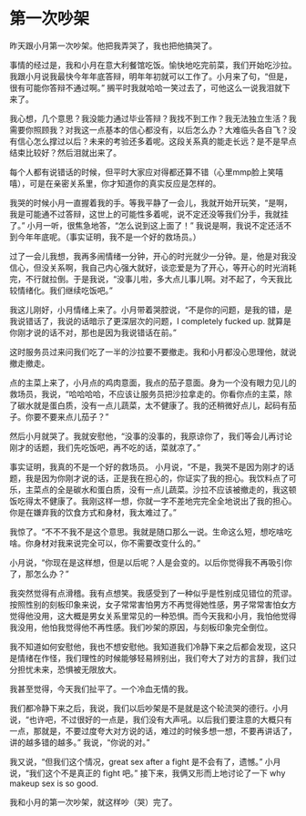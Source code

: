 # 第一次吵架


昨天跟小月第一次吵架。他把我弄哭了，我也把他搞哭了。

事情的经过是，我和小月在意大利餐馆吃饭。愉快地吃完前菜，我们开始吃沙拉。我跟小月说我最快今年年底答辩，明年年初就可以工作了。小月来了句，“但是，很有可能你答辩不通过啊。” 搁平时我就哈哈一笑过去了，可他这么一说我泪就下来了。

我心想，几个意思？我没能力通过毕业答辩？我找不到工作？我无法独立生活？我需要你照顾我？对我这一点基本的信心都没有，以后怎么办？大难临头各自飞？没有信心怎么撑过以后？未来的考验还多着呢。这段关系真的能走长远？是不是早点结束比较好？然后泪就出来了。

每个人都有说错话的时候，但平时大家应对得都还算不错（心里mmp脸上笑嘻嘻），可是在亲密关系里，你才知道你的真实反应是怎样的。

我哭的时候小月一直握着我的手。等我平静了一会儿，我就开始开玩笑，“是啊，我是可能通不过答辩，这世上的可能性多着呢，说不定还没等我们分手，我就挂了。” 小月一听，很焦急地答，“怎么说到这上面了！” 我说是啊，我说不定还活不到今年年底呢。（事实证明，我不是一个好的救场员。）

过了一会儿我想，我再多闹情绪一分钟，开心的时光就少一分钟。是，他是对我没信心，但没关系啊，我自己内心强大就好，谈恋爱是为了开心，等开心的时光消耗完，不行就拉倒。于是我说，“没事儿啦，多大点儿事儿啊。对不起了，今天我比较情绪化。我们继续吃饭吧。”

我这儿刚好，小月情绪上来了。小月带着哭腔说，“不是你的问题，是我的错，是我说错话了，我说的话暗示了更深层次的问题，I completely fucked up. 就算是你刚才说的话不对，那也是因为我说错话在前。”

这时服务员过来问我们吃了一半的沙拉要不要撤走。我和小月都没心思理他，就说撤走撤走。

点的主菜上来了，小月点的鸡肉意面，我点的茄子意面。身为一个没有眼力见儿的救场员，我说，“哈哈哈哈，不应该让服务员把沙拉拿走的。你看你点的主菜，除了碳水就是蛋白质，没有一点儿蔬菜，太不健康了。我的还稍微好点儿，起码有茄子。你要不要来点儿茄子？”

然后小月就哭了。我就安慰他，“没事的没事的，我原谅你了，我们等会儿再讨论刚才的话题，我们先吃饭吧，再不吃的话，菜就凉了。”

事实证明，我真的不是一个好的救场员。 小月说，“不是，我哭不是因为刚才的话题，我是因为你刚才说的话，正是我在担心的，你证实了我的担心。我饮料点了可乐，主菜点的全是碳水和蛋白质，没有一点儿蔬菜。沙拉不应该被撤走的，我这顿饭吃得太不健康了。我刚这样一想，你就一字不差地完完全全地说出了我的担心。你是在嫌弃我的饮食方式和身材，我太难过了。”

我惊了。“不不不我不是这个意思。我就是随口那么一说。生命这么短，想吃啥吃啥。你身材对我来说完全可以，你不需要改变什么的。”

小月说，“你现在是这样想，但是以后呢？人是会变的。以后你觉得我不再吸引你了，那怎么办？”

我突然觉得有点滑稽。我有点想笑。我感受到了一种似乎是性别成见错位的荒谬。按照性别的刻板印象来说，女子常常害怕男方不再觉得她性感，男子常常害怕女方觉得他没用，这大概是男女关系里常见的一种恐惧。而今天我和小月，我怕他觉得我没用，他怕我觉得他不再性感。我们吵架的原因，与刻板印象完全倒位。

我不知道如何安慰他，我也不想安慰他。我知道我们冷静下来之后都会发现，这只是情绪在作怪，我们理性的时候能够轻易辨别出，我们夸大了对方的言辞，我们过分担忧未来，恐惧被无限放大。

我甚至觉得，今天我们扯平了。一个冷血无情的我。

我们都冷静下来之后，我说，我们以后吵架是不是就是这个轮流哭的德行。小月说，“也许吧，不过很好的一点是，我们没有大声吼。以后我们要注意的大概只有一点，那就是，不要过度夸大对方说的话，难过的时候多想一想，不要再讲话了，讲的越多错的越多。” 我说，“你说的对。”

我又说，“但我们这个情况，great sex after a fight 是不会有了，遗憾。” 小月说，“我们这个不是真正的 fight 吧。” 接下来，我俩又形而上地讨论了一下 why makeup sex is so good.

我和小月的第一次吵架，就这样吵（哭）完了。

